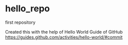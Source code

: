 # hello_repo
first repository

Created this with the help of Hello World Guide of GitHub
https://guides.github.com/activities/hello-world/#commit 
